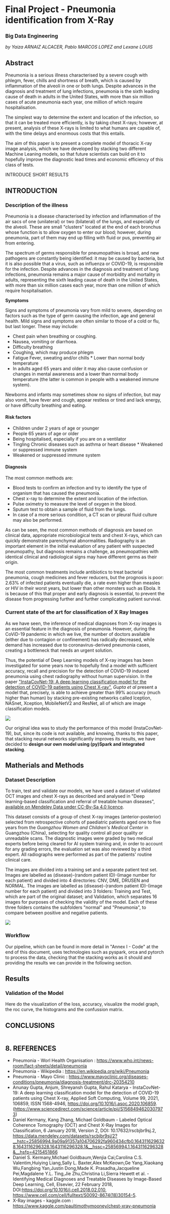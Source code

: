 # **Final Project - Pneumonia identification from X-Ray**
### Big Data Engineering

*by Yaiza ARNAIZ ALCACER, Pablo MARCOS LOPEZ and Lexane LOUIS*

## Abstract

Pneumonia is a serious illness characterised by a severe cough with phlegm, fever, chills and shortness of breath, which is caused by inflammation of the alveoli in one or both lungs. Despite advances in the diagnosis and treatment of lung infections, pneumonia is the sixth leading cause of death in adults in the United States, with more than six million cases of acute pneumonia each year, one million of which require hospitalisation.

The simplest way to determine the extent and location of the infection, so that it can be treated more efficiently, is by taking chest X-rays; however, at present, analysis of these X-rays is limited to what humans are capable of, with the time delays and enormous costs that this entails.

The aim of this paper is to present a complete model of thoracic X-ray image analysis, which we have developed by stacking two different Machine Leaning models, so that future scientists can build on it to hopefully improve the diagnostic lead times and economic efficiency of this class of tests.

INTRODUCE SHORT RESULTS

## INTRODUCTION

### Description of the illness

Pneumonia is a disease characterised by infection and inflammation of the air sacs of one (unilateral) or two (bilateral) of the lungs, and especially of the alveoli. These are small "clusters" located at the end of each bronchus whose function is to allow oxygen to enter our blood; however, during pneumonia, part of them may end up filling with fluid or pus, preventing air from entering. 

The spectrum of germs responsible for pneumopathies is broad, and new pathogens are constantly being identified: it may be caused by bacteria, but it is also possible that a virus, such as influenza or COVID-19, is responsible for the infection. Despite advances in the diagnosis and treatment of lung infections, pneumonia remains a major cause of morbidity and mortality in adults, representing the sixth leading cause of death in the United States, with more than six million cases each year, more than one million of which require hospitalisation. 

**Symptoms**

Signs and symptoms of pneumonia vary from mild to severe, depending on factors such as the type of germ causing the infection, age and general health. Mild signs and symptoms are often similar to those of a cold or flu, but last longer. These may include:

* Chest pain when breathing or coughing.
* Nausea, vomiting or diarrhoea.
* Difficulty breathing
* Coughing, which may produce phlegm
* Fatigue
Fever, sweating and/or chills * Lower than normal body temperature 
* In adults aged 65 years and older it may also cause confusion or changes in mental awareness and a lower than normal body temperature (the latter is common in people with a weakened immune system).

Newborns and infants may sometimes show no signs of infection, but may also vomit, have fever and cough, appear restless or tired and lack energy, or have difficulty breathing and eating.

#### Risk factors

* Children under 2 years of age or younger
* People 65 years of age or older
* Being hospitalised, especially if you are on a ventilator
* Tingling
Chronic diseases such as asthma or heart disease * Weakened or suppressed immune system 
* Weakened or suppressed immune system

#### Diagnosis

The most common methods are:

* Blood tests to confirm an infection and try to identify the type of organism that has caused the pneumonia. 
* Chest x-ray to determine the extent and location of the infection.
* Pulse oximetry to measure the level of oxygen in the blood. 
* Sputum test to obtain a sample of fluid from the lungs. 
* In case of a more serious condition, a CT scan or pleural fluid culture may also be performed. 

As can be seen, the most common methods of diagnosis are based on clinical data, appropriate microbiological tests and chest X-rays, which can quickly demonstrate parenchymal abnormalities. Radiography is an important element in the initial evaluation of any patient with suspected pneumopathy, but diagnosis remains a challenge, as pneumopathies with identical clinical and radiological signs may have different germs as their origin.

The most common treatments include antibiotics to treat bacterial pneumonia, cough medicines and fever reducers, but the prognosis is poor: 2.63% of infected patients eventually die, a rate even higher than measles or HIV in their worst years, but lower than other monsters such as Ebola. It is because of this that proper and early diagnosis is essential, to prevent the disease from progressing further and further complicating patient survival.

### Current state of the art for classification of X Ray Images

As we have seen, the inference of medical diagnoses from X-ray images is an essential feature in the diagnosis of pneumonia. However, during the CoViD-19 pandemic in which we live, the number of doctors available (either due to contagion or confinement) has radically decreased, while demand has increased due to coronavirus-derived pneumonia cases, creating a bottleneck that needs an urgent solution.

Thus, the potential of Deep Learning models of X-ray images has been investigated for some years now to hopefully find a model with sufficient accuracy, recall and precision for the detection of COVID-19 induced pneumonia using chest radiography without human supervision. In the paper ["InstaCovNet-19: A deep learning classification model for the detection of COVID-19 patients using Chest X-ray"](https://www.sciencedirect.com/science/article/pii/S1568494620307973), *Gupta et al* present a model that, precisely, is able to achieve greater than 99% accuracy (much higher than human) by stacking pre-existing networks called Iception, NASnet, Xception, MobileNetV2 and ResNet, all of which are image classification models. 

![](./integrated-stacking.jpeg)

Our original idea was to study the performance of this model (InstaCovNet-19), but, since its code is not available, and knowing, thanks to this paper, that stacking neural networks significantly improves its results, we have decided to **design our own model using (py)Spark and integrated stacking**.

## Matherials and Methods

### Dataset Description

To train, test and validate our models, we have used a dataset of validated OCT images and chest X-rays as described and analysed in "Deep learning-based classification and referral of treatable human diseases", [available on Mendeley Data under CC-By-Sa 4.0 licence](https://data.mendeley.com/datasets/rscbjbr9sj/2).


This dataset consists of a group of chest X-ray images (anterior-posterior) selected from retrospective cohorts of paediatric patients aged one to five years from the *Guangzhou Women and Children's Medical Center* in Guangzhou (China), selecting for quality control all poor quality or unreadable scans. The diagnostic images were graded by two medical experts before being cleared for AI system training and, in order to account for any grading errors, the evaluation set was also reviewed by a third expert. All radiographs were performed as part of the patients' routine clinical care.

The images are divided into a training set and a separate patient test set. Images are labelled as (disease)-(random patient ID)-(image number for each patient) and divided into 4 directories: CNV, DME, DRUSEN and NORMAL.
The images are labelled as (disease)-(random patient ID)-(image number for each patient) and divided into 3 folders: Training and Test, which are part of the original dataset; and Validation, which separates 16 images for purposes of checking the validity of the model. Each of these three folders contains the subfolders "normal" and "Pneumonia", to compare between positive and negative patients.

![](./pulmones.png)

### Workflow

Our pipeline, which can be found in more detail in "Annex I - Code" at the end of this document, uses technologies such as pyspark, orca and pytorch to process the data, checking that the stacking works as it should and providing the results we can provide in the following section.

## Results

### Validation of the Model

Here do the visualization of the loss, accuracy, visualize the model graph, the roc curve, the histograms and the confussion matrix.

## CONCLUSIONS




```python

```

## 8. REFERENCES

  - Pneumonia - Worl Health Organisation : https://www.who.int/news-room/fact-sheets/detail/pneumonia 
  - Pneumonia - Wikipedia : https://en.wikipedia.org/wiki/Pneumonia 
  - Pneumonia - Mayo Clinic : https://www.mayoclinic.org/diseases-conditions/pneumonia/diagnosis-treatment/drc-20354210
  - Anunay Gupta,  Anjum, Shreyansh Gupta, Rahul Katarya - InstaCovNet-19: A deep learning classification model for the detection of COVID-19 patients using Chest X-ray, Applied Soft Computing, Volume 99, 2021, 106859, ISSN 1568-4946, https://doi.org/10.1016/j.asoc.2020.106859. (https://www.sciencedirect.com/science/article/pii/S1568494620307973)
  - Daniel Kermany, Kang Zhang, Michael Goldbaum - Labeled Optical Coherence Tomography (OCT) and Chest X-Ray Images for Classification, 6 January 2018, Version 2, DOI: 10.17632/rscbjbr9sj.2, https://data.mendeley.com/datasets/rscbjbr9sj/2?__hstc=25856994.9a09a91357a104706292fa960434cfb0.1643116296328.1643116296328.1643116296328.1&__hssc=25856994.1.1643116296328&__hsfp=4215451866 
  - Daniel S. Kermany,Michael Goldbaum,Wenjia Cai,Carolina C.S. Valentim,Huiying Liang,Sally L. Baxter,Alex McKeown,Ge Yang,Xiaokang Wu,Fangbing Yan,Justin Dong,Made K. Prasadha,Jacqueline Pei,Magdalene Y.L. Ting,Jie Zhu,Christina Li,Sierra Hewett et al. - Identifying Medical Diagnoses and Treatable Diseases by Image-Based Deep Learning, Cell, Elsevier, 22 February 2018, DOI:https://doi.org/10.1016/j.cell.2018.02.010, https://www.cell.com/cell/fulltext/S0092-8674(18)30154-5.
  - X-Ray images - kaggle.com : https://www.kaggle.com/paultimothymooney/chest-xray-pneumonia


